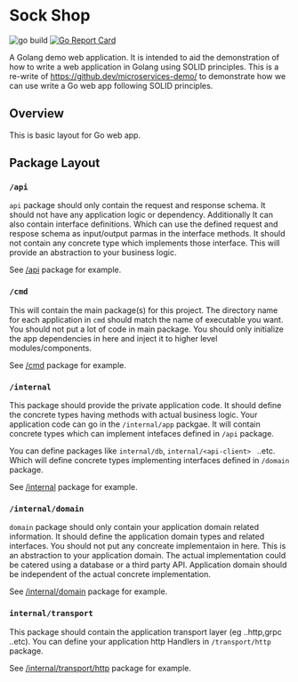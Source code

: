 # Sock Shop
![go build](https://github.com/oshankkumar/sockshop/actions/workflows/go.yml/badge.svg) 
[![Go Report Card](https://goreportcard.com/badge/github.com/oshankkumar/sockshop)](https://goreportcard.com/report/github.com/oshankkumar/sockshop)


A Golang demo web application. It is intended to aid the demonstration of how to write a web application in Golang using SOLID principles.
This is a re-write of https://github.dev/microservices-demo/ to demonstrate how we can use write a Go web app following SOLID principles.

## Overview

This is basic layout for Go web app.

## Package Layout

### `/api`
`api` package should only contain the request and response schema. It should not have any application logic or dependency. Additionally It can also contain interface definitions. Which can use the defined request and respose schema as input/output parmas in the interface methods.
It should not contain any concrete type which implements those interface. This will provide an abstraction to your business logic.

See [/api](./api/) package for example.

### `/cmd`

This will contain the main package(s) for this project. The directory name for each application in `cmd` should match the name of executable you want. You should not put a lot of code in main package. You should only initialize the app dependencies in here and inject it to higher level modules/components.

See [/cmd](./cmd/) package for example.

### `/internal`

This package should provide the private application code. It should define the concrete types having methods with actual business logic.
Your application code can go in the `/internal/app` packgae.
It will contain concrete types which can implement intefaces defined in `/api` package.

You can define packages like `internal/db`, `internal/<api-client> ` ..etc. Which will define concrete types implementing interfaces defined in `/domain` package. 

See [/internal](./internal/) package for example. 

### `/internal/domain`
`domain` package should only contain your application domain related information. It should define the application domain types and related interfaces. You should not put any concreate implementaion in here. This is an abstraction to your application domain. 
The actual implementation could be catered using a database or a third party API. Application domain should be independent of the actual concrete implementation.

See [/internal/domain](./internal/domain/) package for example.

### `internal/transport`

This package should contain the application transport layer (eg ..http,grpc ..etc). You can define your application http Handlers in `/transport/http` package. 

See [/internal/transport/http](./internal/transport/http) package for example. 






